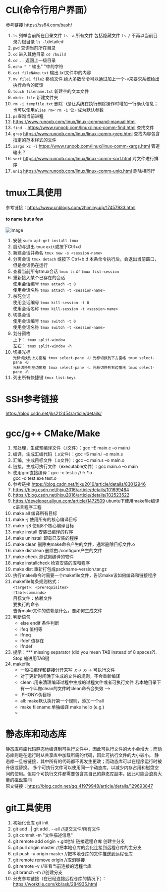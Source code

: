 # CLI(命令行用户界面）
参考链接 <https://ss64.com/bash/>
1. `ls` 列举当前所在目录文件 `ls -a` 所有文件 包括隐藏文件 `ls /` 不再以当前目录为根目录 `ls -l`detailed
2. `pwd` 查询当前所在目录
3. `cd` 进入其他目录 `cd /build`
4. `cd ..` 返回上一级目录
5. `echo " "` 输出" "中的字符
6. `cat fileNAme.txt` 输出.txt文件中的内容
7. `mv file1 file2` 移动文件.绝大多数命令可以通过加上一个`-v`来要求系统给出执行命令的反馈
8. `touch filename.txt` 新建空的文本文件
9. `mkdir file` 新建文件夹
10. `rm -i tempfile.txt` 删除 -i是让系统在执行删除操作时增加一行确认信息；也可以使用`alias rm='rm -i'`让-i成为默认参数
11. `ps`查询当前进程
12. <https://www.runoob.com/linux/linux-command-manual.html>
13. `find .` <https://www.runoob.com/linux/linux-comm-find.html> 查找文件 
14. `grep` <https://www.runoob.com/linux/linux-comm-grep.html> 查找内容包含指定的范本样式的文件
15. `xargs xc -l` <https://www.runoob.com/linux/linux-comm-xargs.html> 管道输出？
16. `sort` <https://www.runoob.com/linux/linux-comm-sort.html> 对文件进行排序
17. `uniq` <https://www.runoob.com/linux/linux-comm-uniq.html>  删除相同行

# tmux工具使用
参考链接：<https://www.cnblogs.com/zhiminyu/p/17457933.html> 
#### to name but a few
 ![image](https://github.com/user-attachments/assets/e8e445a3-247f-4fdc-adb2-e45d276acfcb)
 1. 安装 `sudo apt-get install tmux`
 2. 启动与退出 `tmux`   `exit`或按下Ctrl+d
 3. 新建会话并命名 `tmux new -s <session-name> `
 4. 分离会话 `tmux detach` 或按下 Ctrl+b d  本条命令执行后，会退出当前窗口，但是会话仍在运行
 5. 查看当前所有tmux会话 `tmux ls` or `tmux list-session`
 6. 重新接入某个已存在的会话 <br>
     使用会话编号 `tmux attach -t 0` <br>
     使用会话名称 `tmux attach -t <session-name>` <br>
 7. 杀死会话 <br>
     使用会话编号 `tmux kill-session -t 0` <br>
     使用会话名称 `tmux kill-session -t <session-name>` <br>
 8. 切换会话 <br>
     使用会话编号 `tmux switch -t 0` <br>
     使用会话名称 `tmux switch -t <session-name>` <br>
 9. 划分窗格 <br>
     上下： `tmux split-window` <br>
     左右： `tmux split-window -h` <br>
 10. 切换光标 <br> 
`光标切换到上方窗格 tmux select-pane -U 光标切换到下方窗格 tmux select-pane -D `<br>
`光标切换到左边窗格 tmux select-pane -L 光标切换到右边窗格 tmux select-pane -R `<br>
 11. 列出所有快捷键 `tmux list-keys`

# SSH参考链接
<https://blog.csdn.net/jks212454/article/details/>
# gcc/g++ CMake/Make
1. 预处理，生成预编译文件（.i文件）：gcc –E main.c –o main.i
2. 编译，生成汇编代码（.s文件）：gcc –S main.i –o main.s
3. 汇编，生成目标文件（.o文件）：gcc –c main.s –o main.o
4. 链接，生成可执行文件（executable文件）：gcc main.o –o main
5. 使用gcc直接编译：gcc -c test.c //-> *.o   <br>
   gcc -o test.exe test.o
6. 参考链接 <https://blog.csdn.net/hjxu2016/article/details/83012946>
7. <https://blog.csdn.net/hjxu2016/article/details/101699484>
8. <https://blog.csdn.net/hjxu2016/article/details/102523522>
9. <https://developer.aliyun.com/article/1472509> ubuntu下使用makefile编译c语言程序工程
10. make all	编译所有目标
11. make -j	使用所有的核心编译目标
12. make -j8	使用8个核心编译目标
13. make install	安装已编译的程序
14. make uninstall	卸载已安装的程序
15. make clean	删除由make命令产生的文件，通常删除目标文件.o
16. make distclean	删除由./configure产生的文件
17. make check	测试刚编译的软件
18. make installcheck	检查安装的库和程序
19. make dist	重新打包成packname-version.tar.gz
20. 执行make命令时需要一个makefile文件，告诉make该如何编译和链接程序
21. makefile每条规则格式：<br>
`<target>: <prerequisites>`<br>
`[Tab]<commands>` <br>
 目标文件：依赖文件 <br>
     要执行的命令 <br>  告诉make文件的依赖是什么，要如何生成文件
23. 判断语句
    - else endif  条件判断
    - ifeq  值相等
    - ifneq
    - ifdef  值存在
    - ifndef
24. 提示：*** missing separator (did you mean TAB instead of 8 spaces?).  Stop  缩进用TAB键
25. makefile
    - 一般把编译和链接分开来写 .c-> .o -> 可执行文件
    - 对于更新时间晚于生成的文件的规则，不会重新编译
    - clean :用来清理编译过程中生成的过程文件或者可执行文件  若本地目录下有一个叫做clean的文件时clean命令会失效  -->
    - .PHONY:伪目标
    - all: make默认执行第一个规则，添加一个all
    - make filename:单独编译  make hello (e.g.)
    - 
   



# 静态库和动态库
静态库将库代码静态地编译到可执行文件中，因此可执行文件的大小会增大；而动态库则是在运行时从共享库中加载所需的代码，因此可执行文件的大小较小。
静态库一旦被链接，其中所有的代码都不再发生更改；而动态库可以在程序运行时被升级或替换。
多个可执行文件可以使用同一个动态库，以减少内存占用和磁盘空间的使用。但每个可执行文件都需要包含其自己的静态库副本，因此可能会浪费大量的磁盘空间   
原文链接：<https://blog.csdn.net/qq_41979948/article/details/129693847>


# git工具使用
1. 初始化仓库 git init
2. git add .  | git add . --all //提交文件/所有文件
3. git commit -m "文件描述信息"
4. git remote add origin +.git地址  链接远程仓库 创建主分支
5. git pull origin master //把本地仓库的变化连接到远程仓库的主分支
6. git push -u origin master //把本地仓库的文件推送到远程仓库
7. git remote remove origin  //取消链接
8. git remote -v //查看当前连接的远程仓库
9. git branch -m <name> //创建分支
10. 分支参考链接（在已经连接远程仓库的情况下）：<https://worktile.com/kb/ask/284935.html>







   

